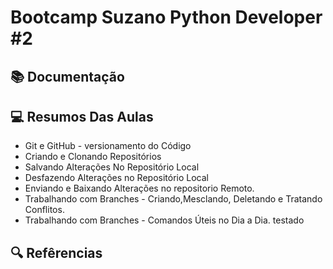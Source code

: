 
# Bootcamp Suzano Python Developer #2


## 📚 Documentação


## 💻 Resumos Das Aulas

* Git e GitHub - versionamento do Código
* Criando e Clonando Repositórios
* Salvando Alterações No Repositório Local
* Desfazendo Alterações no Repositório Local
* Enviando e Baixando Alterações no repositorio Remoto.
* Trabalhando com Branches - Criando,Mesclando, Deletando e Tratando Conflitos.
* Trabalhando com Branches - Comandos Úteis no Dia a Dia.
testado

## 🔍 Refêrencias
